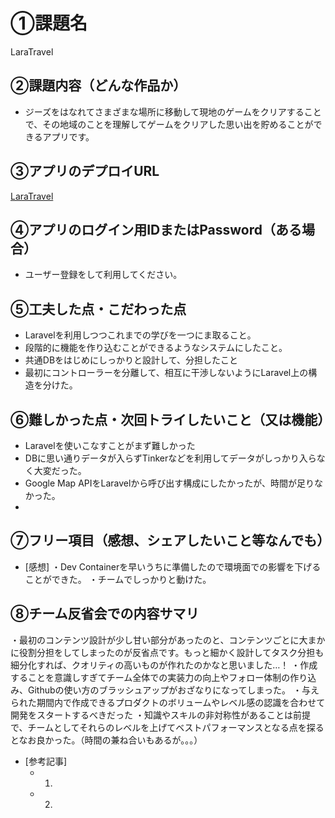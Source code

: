 # ①課題名
LaraTravel

## ②課題内容（どんな作品か）
- ジーズをはなれてさまざまな場所に移動して現地のゲームをクリアすることで、その地域のことを理解してゲームをクリアした思い出を貯めることができるアプリです。

## ③アプリのデプロイURL
[ LaraTravel](https://transformnavi.jp/laratravel/)

## ④アプリのログイン用IDまたはPassword（ある場合）
- ユーザー登録をして利用してください。

## ⑤工夫した点・こだわった点
- Laravelを利用しつつこれまでの学びを一つにま取ること。
- 段階的に機能を作り込むことができるようなシステムにしたこと。
- 共通DBをはじめにしっかりと設計して、分担したこと
- 最初にコントローラーを分離して、相互に干渉しないようにLaravel上の構造を分けた。

## ⑥難しかった点・次回トライしたいこと（又は機能）
- Laravelを使いこなすことがまず難しかった
- DBに思い通りデータが入らずTinkerなどを利用してデータがしっかり入らなく大変だった。
- Google Map APIをLaravelから呼び出す構成にしたかったが、時間が足りなかった。
- 

## ⑦フリー項目（感想、シェアしたいこと等なんでも）
- [感想]
 ・Dev Containerを早いうちに準備したので環境面での影響を下げることができた。
 ・チームでしっかりと動けた。

## ⑧チーム反省会での内容サマリ
・最初のコンテンツ設計が少し甘い部分があったのと、コンテンツごとに大まかに役割分担をしてしまったのが反省点です。もっと細かく設計してタスク分担も細分化すれば、クオリティの高いものが作れたのかなと思いました…！
 ・作成することを意識しすぎてチーム全体での実装力の向上やフォロー体制の作り込み、Githubの使い方のブラッシュアップがおざなりになってしまった。
 ・与えられた期間内で作成できるプロダクトのボリュームやレベル感の認識を合わせて開発をスタートするべきだった
・知識やスキルの非対称性があることは前提で、チームとしてそれらのレベルを上げてベストパフォーマンスとなる点を探るとなお良かった。（時間の兼ね合いもあるが。。。）
- [参考記事]
  - 1. 
  - 2. 